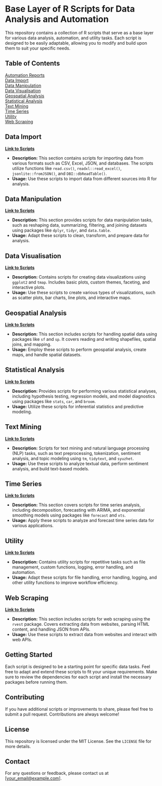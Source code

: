 # Base Layer of R Scripts for Data Analysis and Automation

This repository contains a collection of R scripts that serve as a base layer for various data analysis, automation, and utility tasks. Each script is designed to be easily adaptable, allowing you to modify and build upon them to suit your specific needs.

## Table of Contents
[Automation Reports](https://github.com/manilpit/MMN_R_scripts_to_build_from/tree/main/examples_to_build_from/automation_reporting)<br>
[Data Import](https://github.com/manilpit/MMN_R_scripts_to_build_from/tree/main/examples_to_build_from/data_import)<br>
[Data Manipulation](https://github.com/manilpit/MMN_R_scripts_to_build_from/tree/main/examples_to_build_from/data_manipulation)<br>
[Data Visualisation](https://github.com/manilpit/MMN_R_scripts_to_build_from/tree/main/examples_to_build_from/data_visualization)<br>
[Geospatial Analysis](https://github.com/manilpit/MMN_R_scripts_to_build_from/tree/main/examples_to_build_from/geospatial_analysis)<br>
[Statistical Analysis](https://github.com/manilpit/MMN_R_scripts_to_build_from/tree/main/examples_to_build_from/time_series_analysis)<br>
[Text Mining](https://github.com/manilpit/MMN_R_scripts_to_build_from/tree/main/examples_to_build_from/text_mining)<br>
[Time Series](https://github.com/manilpit/MMN_R_scripts_to_build_from/tree/main/examples_to_build_from/geospatial_analysis)<br>
[Utility](https://github.com/manilpit/MMN_R_scripts_to_build_from/tree/main/examples_to_build_from/utility_scripts)<br>
[Web Scraping](https://github.com/manilpit/MMN_R_scripts_to_build_from/tree/main/examples_to_build_from/web_scraping)<br>

## Data Import

**[Link to Scripts](https://github.com/manilpit/MMN_R_scripts_to_build_from/tree/main/examples_to_build_from/data_import)**

- **Description:** This section contains scripts for importing data from various formats such as CSV, Excel, JSON, and databases. The scripts utilize functions like `read.csv()`, `readxl::read_excel()`, `jsonlite::fromJSON()`, and `DBI::dbReadTable()`.
- **Usage:** Use these scripts to import data from different sources into R for analysis.

## Data Manipulation

**[Link to Scripts](https://github.com/manilpit/MMN_R_scripts_to_build_from/tree/main/examples_to_build_from/data_manipulation)**

- **Description:** This section provides scripts for data manipulation tasks, such as reshaping data, summarizing, filtering, and joining datasets using packages like `dplyr`, `tidyr`, and `data.table`.
- **Usage:** Adapt these scripts to clean, transform, and prepare data for analysis.

## Data Visualisation

**[Link to Scripts](https://github.com/manilpit/MMN_R_scripts_to_build_from/tree/main/examples_to_build_from/data_visualization)**

- **Description:** Contains scripts for creating data visualizations using `ggplot2` and `tmap`. Includes basic plots, custom themes, faceting, and interactive plots.
- **Usage:** Use these scripts to create various types of visualizations, such as scatter plots, bar charts, line plots, and interactive maps.

## Geospatial Analysis

**[Link to Scripts](https://github.com/manilpit/MMN_R_scripts_to_build_from/tree/main/examples_to_build_from/geospatial_analysis)**

- **Description:** This section includes scripts for handling spatial data using packages like `sf` and `sp`. It covers reading and writing shapefiles, spatial joins, and mapping.
- **Usage:** Employ these scripts to perform geospatial analysis, create maps, and handle spatial datasets.

## Statistical Analysis

**[Link to Scripts](https://github.com/manilpit/MMN_R_scripts_to_build_from/tree/main/examples_to_build_from/statistical_analysis)**

- **Description:** Provides scripts for performing various statistical analyses, including hypothesis testing, regression models, and model diagnostics using packages like `stats`, `car`, and `broom`.
- **Usage:** Utilize these scripts for inferential statistics and predictive modeling.

## Text Mining

**[Link to Scripts](https://github.com/manilpit/MMN_R_scripts_to_build_from/tree/main/examples_to_build_from/text_mining)**

- **Description:** Scripts for text mining and natural language processing (NLP) tasks, such as text preprocessing, tokenization, sentiment analysis, and topic modeling using `tm`, `tidytext`, and `syuzhet`.
- **Usage:** Use these scripts to analyze textual data, perform sentiment analysis, and build text-based models.

## Time Series

**[Link to Scripts](https://github.com/manilpit/MMN_R_scripts_to_build_from/tree/main/examples_to_build_from/time_series_analysis)**

- **Description:** This section covers scripts for time series analysis, including decomposition, forecasting with ARIMA, and exponential smoothing models using packages like `forecast` and `xts`.
- **Usage:** Apply these scripts to analyze and forecast time series data for various applications.

## Utility

**[Link to Scripts](https://github.com/manilpit/MMN_R_scripts_to_build_from/tree/main/examples_to_build_from/utility_scripts)**

- **Description:** Contains utility scripts for repetitive tasks such as file management, custom functions, logging, error handling, and automation.
- **Usage:** Adapt these scripts for file handling, error handling, logging, and other utility functions to improve workflow efficiency.

## Web Scraping

**[Link to Scripts](https://github.com/manilpit/MMN_R_scripts_to_build_from/tree/main/examples_to_build_from/web_scraping)**

- **Description:** This section includes scripts for web scraping using the `rvest` package. Covers extracting data from websites, parsing HTML content, and handling JSON from APIs.
- **Usage:** Use these scripts to extract data from websites and interact with web APIs.

## Getting Started

Each script is designed to be a starting point for specific data tasks. Feel free to adapt and extend these scripts to fit your unique requirements. Make sure to review the dependencies for each script and install the necessary packages before running them.

## Contributing

If you have additional scripts or improvements to share, please feel free to submit a pull request. Contributions are always welcome!

## License

This repository is licensed under the MIT License. See the `LICENSE` file for more details.

## Contact

For any questions or feedback, please contact us at [your_email@example.com].

